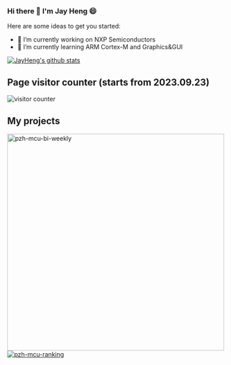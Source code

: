 ### Hi there 👋 I'm Jay Heng 😄

Here are some ideas to get you started:

- 🔭 I’m currently working on NXP Semiconductors
- 🌱 I’m currently learning ARM Cortex-M and Graphics&GUI

 [![JayHeng's github stats](https://github-readme-stats.vercel.app/api?username=JayHeng)](https://github.com/JayHeng)

## Page visitor counter (starts from 2023.09.23)
![visitor counter](https://profile-counter.glitch.me/JayHeng/count.svg)

## My projects

<p align="left">
  <a href="https://github.com/JayHeng/pzh-mcu-bi-weekly">
    <img width="500" src="https://denvercoder1-github-readme-stats.vercel.app/api/pin/?username=JayHeng&repo=pzh-mcu-bi-weekly" alt="pzh-mcu-bi-weekly"></a>
  <a href="https://github.com/JayHeng/pzh-mcu-ranking">
    <img src="https://denvercoder1-github-readme-stats.vercel.app/api/pin/?username=JayHeng&repo=pzh-mcu-ranking&theme=material-palenight" alt="pzh-mcu-ranking"></a>
</p>
